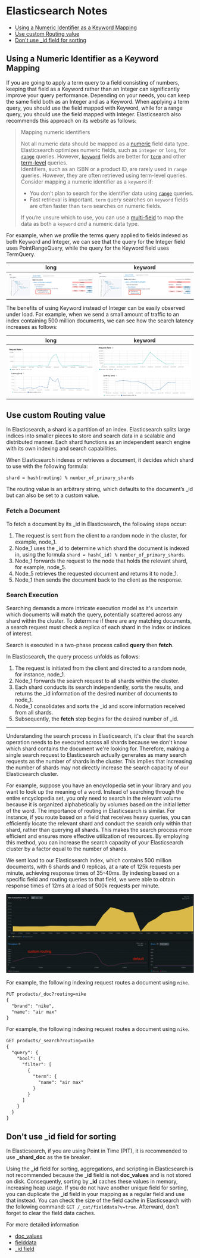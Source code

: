 
# Elasticsearch Notes
- [Using a Numeric Identifier as a Keyword Mapping](#using-a-numeric-identifier-as-a-keyword-mapping)
- [Use custom Routing value](#use-custom-routing-value)
- [Don't use _id field for sorting](#dont-use-_id-field-for-sorting)

## Using a Numeric Identifier as a Keyword Mapping
If you are going to apply a term query to a field consisting of numbers, keeping that field as a Keyword rather than an Integer can significantly improve your query performance. Depending on your needs, you can keep the same field both as an Integer and as a Keyword. When applying a term query, you should use the field mapped with Keyword, while for a range query, you should use the field mapped with Integer. Elasticsearch also recommends this approach on its website as follows:



>Mapping numeric identifiers
>
>Not all numeric data should be mapped as a  [numeric](https://www.elastic.co/guide/en/elasticsearch/reference/current/number.html "Numeric field types")  field data type. Elasticsearch optimizes numeric fields, such as  `integer` or  `long`, for  [`range`](https://www.elastic.co/guide/en/elasticsearch/reference/current/query-dsl-range-query.html "Range query")  queries. However,  [`keyword`](https://www.elastic.co/guide/en/elasticsearch/reference/current/keyword.html "Keyword type family")  fields are better for  [`term`](https://www.elastic.co/guide/en/elasticsearch/reference/current/query-dsl-term-query.html "Term query")  and other  [term-level](https://www.elastic.co/guide/en/elasticsearch/reference/current/term-level-queries.html "Term-level queries")  queries.  
>Identifiers, such as an ISBN or a product ID, are rarely used in  `range` queries. However, they are often retrieved using term-level queries.  
Consider mapping a numeric identifier as a  `keyword` if:
>- You don’t plan to search for the identifier data using  [`range`](https://www.elastic.co/guide/en/elasticsearch/reference/current/query-dsl-range-query.html "Range query")  queries.
>- Fast retrieval is important.  `term` query searches on  `keyword` fields are often faster than  `term` searches on numeric fields.
>
> If you’re unsure which to use, you can use a  [multi-field](https://www.elastic.co/guide/en/elasticsearch/reference/current/multi-fields.html "fields")  to map the data as both a  `keyword`  _and_ a numeric data type.

For example, when we profile the terms query applied to fields indexed as both Keyword and Integer, we can see that the query for the Integer field uses PointRangeQuery, while the query for the Keyword field uses TermQuery.

| long                              | keyword                           |  
|-----------------------------------|-----------------------------------|  
| ![keyword.jpg](./images/long.jpg) | ![long.jpg](./images/keyword.jpg) |  

The benefits of using Keyword instead of Integer can be easily observed under load. For example, when we send a small amount of traffic to an index containing 500 million documents, we can see how the search latency increases as follows:


| long                                      | keyword                                   |  
|-------------------------------------------|-------------------------------------------|  
| ![keyword.jpg](./images/long_latency.jpg) | ![long.jpg](./images/keyword_latency.jpg) |

## Use custom Routing value

In Elasticsearch, a shard is a partition of an index. Elasticsearch splits large indices into smaller pieces to store and search data in a scalable and distributed manner. Each shard functions as an independent search engine with its own indexing and search capabilities.

When Elasticsearch indexes or retrieves a document, it decides which shard to use with the following formula:

    shard = hash(routing) % number_of_primary_shards

The routing value is an arbitrary string, which defaults to the document’s _id but can also be set to a custom value.

### Fetch a Document

To fetch a document by its _id in Elasticsearch, the following steps occur:

1.  The request is sent from the client to a random node in the cluster, for example, node_1.
2.  Node_1 uses the _id to determine which shard the document is indexed in, using the formula
    `shard = hash(_id) % number_of_primary_shards`.
3.  Node_1 forwards the request to the node that holds the relevant shard, for example, node_5.
4.  Node_5 retrieves the requested document and returns it to node_1.
5.  Node_1 then sends the document back to the client as the response.

### Search Execution

Searching demands a more intricate execution model as it's uncertain which documents will match the query, potentially scattered across any shard within the cluster. To determine if there are any matching documents, a search request must check a replica of each shard in the index or indices of interest.

Search is executed in a two-phase process called **query** then **fetch**.

In Elasticsearch, the query process unfolds as follows:

1.  The request is initiated from the client and directed to a random node, for instance, node_1.
2.  Node_1 forwards the search request to all shards within the cluster.
3.  Each shard conducts its search independently, sorts the results, and returns the _id information of the desired number of documents to node_1.
4.  Node_1 consolidates and sorts the _id and score information received from all shards.
5.  Subsequently, the **fetch** step begins for the desired number of _id.
---
Understanding the search process in Elasticsearch, it's clear that the search operation needs to be executed across all shards because we don't know which shard contains the document we're looking for. Therefore, making a single search request to Elasticsearch actually generates as many search requests as the number of shards in the cluster. This implies that increasing the number of shards may not directly increase the search capacity of our Elasticsearch cluster.

For example, suppose you have an encyclopedia set in your library and you want to look up the meaning of a word. Instead of searching through the entire encyclopedia set, you only need to search in the relevant volume because it is organized alphabetically by volumes based on the initial letter of the word. The importance of routing in Elasticsearch is similar. For instance, if you route based on a field that receives heavy queries, you can efficiently locate the relevant shard and conduct the search only within that shard, rather than querying all shards. This makes the search process more efficient and ensures more effective utilization of resources. By employing this method, you can increase the search capacity of your Elasticsearch cluster by a factor equal to the number of shards.

We sent load to our Elasticsearch index, which contains 500 million documents, with 6 shards and 0 replicas, at a rate of 125k requests per minute, achieving response times of 35-40ms. By indexing based on a specific field and routing queries to that field, we were able to obtain response times of 12ms at a load of 500k requests per minute.

![routing.png](./images/routing.png)

For example, the following indexing request routes a document using `nike`.

	PUT products/_doc?routing=nike 
    {
      "brand": "nike",
      "name": "air max"
    }

For example, the following indexing request routes a document using `nike`.

    GET products/_search?routing=nike
    {
      "query": {
        "bool": {
          "filter": [
            {
              "term": {
                "name": "air max"
              }
            }
          ]
        }
      }
    }

## Don't use _id field for sorting
In Elasticsearch, if you are using Point in Time (PIT), it is recommended to use **_shard_doc** as the tie breaker.

Using the **_id** field for sorting, aggregations, and scripting in Elasticsearch is not recommended because the **_id** field is not **doc_values** and is not stored on disk. Consequently, sorting by **_id** caches these values in memory, increasing heap usage. If you do not have another unique field for sorting, you can duplicate the **_id** field in your mapping as a regular field and use that instead. You can check the size of the field cache in Elasticsearch with the following command: `GET /_cat/fielddata?v=true`. Afterward, don't forget to clear the field data caches.

For more detailed information
- [doc_values](https://www.elastic.co/guide/en/elasticsearch/reference/current/doc-values.html)
- [fielddata](https://www.elastic.co/guide/en/elasticsearch/reference/current/text.html#fielddata-mapping-param)
- [_id field](https://www.elastic.co/guide/en/elasticsearch/reference/current/mapping-id-field.html)
